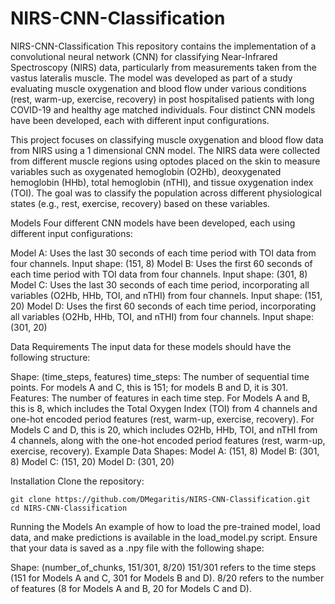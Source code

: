 # NIRS-CNN-Classification
NIRS-CNN-Classification
This repository contains the implementation of a convolutional neural network (CNN) for classifying Near-Infrared Spectroscopy (NIRS) data, particularly from measurements taken from the vastus lateralis muscle. The model was developed as part of a study evaluating muscle oxygenation and blood flow under various conditions (rest, warm-up, exercise, recovery) in post hospitalised patients with long COVID-19 and healthy age matched individuals. Four distinct CNN models have been developed, each with different input configurations.

This project focuses on classifying muscle oxygenation and blood flow data from NIRS using a 1 dimensional CNN model. The NIRS data were collected from different muscle regions using optodes placed on the skin to measure variables such as oxygenated hemoglobin (O2Hb), deoxygenated hemoglobin (HHb), total hemoglobin (nTHI), and tissue oxygenation index (TOI). The goal was to classify the population across different physiological states (e.g., rest, exercise, recovery) based on these variables.

Models
Four different CNN models have been developed, each using different input configurations:

Model A: Uses the last 30 seconds of each time period with TOI data from four channels. Input shape: (151, 8)
Model B: Uses the first 60 seconds of each time period with TOI data from four channels. Input shape: (301, 8)
Model C: Uses the last 30 seconds of each time period, incorporating all variables (O2Hb, HHb, TOI, and nTHI) from four channels. Input shape: (151, 20)
Model D: Uses the first 60 seconds of each time period, incorporating all variables (O2Hb, HHb, TOI, and nTHI) from four channels. Input shape: (301, 20)

Data Requirements
The input data for these models should have the following structure:

Shape: (time_steps, features)
time_steps: The number of sequential time points. For models A and C, this is 151; for models B and D, it is 301.
Features: The number of features in each time step. For Models A and B, this is 8, which includes the Total Oxygen Index (TOI) from 4 channels and one-hot encoded period features (rest, warm-up, exercise, recovery). For Models C and D, this is 20, which includes O2Hb, HHb, TOI, and nTHI from 4 channels, along with the one-hot encoded period features (rest, warm-up, exercise, recovery).
Example Data Shapes:
Model A: (151, 8)
Model B: (301, 8)
Model C: (151, 20)
Model D: (301, 20)

Installation
Clone the repository:

```
git clone https://github.com/DMegaritis/NIRS-CNN-Classification.git
cd NIRS-CNN-Classification
```

Running the Models 
An example of how to load the pre-trained model, load data, and make predictions is available in the load_model.py script. Ensure that your data is saved as a .npy file with the following shape:

Shape: (number_of_chunks, 151/301, 8/20)
151/301 refers to the time steps (151 for Models A and C, 301 for Models B and D).
8/20 refers to the number of features (8 for Models A and B, 20 for Models C and D).
